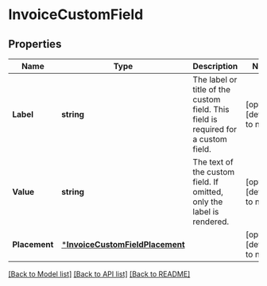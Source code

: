 # InvoiceCustomField

## Properties

 Name          | Type                                                               | Description                                                                        | Notes                        
---------------|--------------------------------------------------------------------|------------------------------------------------------------------------------------|------------------------------
 **Label**     | **string**                                                         | The label or title of the custom field. This field is required for a custom field. | [optional] [default to null] 
 **Value**     | **string**                                                         | The text of the custom field. If omitted, only the label is rendered.              | [optional] [default to null] 
 **Placement** | [***InvoiceCustomFieldPlacement**](InvoiceCustomFieldPlacement.md) |                                                                                    | [optional] [default to null] 

[[Back to Model list]](../README.md#documentation-for-models) [[Back to API list]](../README.md#documentation-for-api-endpoints) [[Back to README]](../README.md)

